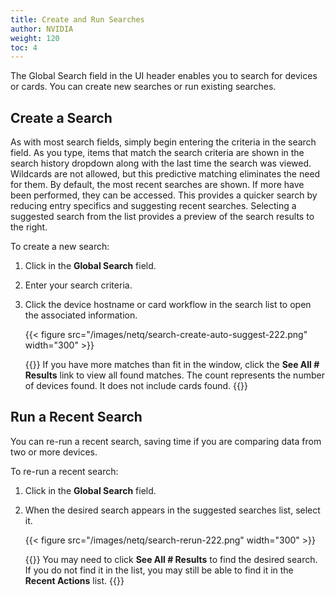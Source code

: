 ```yaml
---
title: Create and Run Searches
author: NVIDIA
weight: 120
toc: 4
---
```

The Global Search field in the UI header enables you to search for devices or cards. You can create new searches or run existing searches.

## Create a Search

As with most search fields, simply begin entering the criteria in the search field. As you type, items that match the search criteria are shown in the search history dropdown along with the last time the search was viewed. Wildcards are not allowed, but this predictive matching eliminates the need for them. By default, the most recent searches are shown. If more have been performed, they can be accessed. This provides a quicker search by reducing entry specifics and suggesting recent searches. Selecting a suggested search from the list provides a preview of the search results to the right.

To create a new search:

1. Click in the **Global Search** field.
2. Enter your search criteria.
3. Click the device hostname or card workflow in the search list to open the associated information.  

    {{< figure src="/images/netq/search-create-auto-suggest-222.png" width="300" >}}

    {{<notice note>}}
If you have more matches than fit in the window, click the <strong>See All \# Results</strong> link to view all found matches. The count represents the number of devices found. It does not include cards found.
    {{</notice>}}

## Run a Recent Search

You can re-run a recent search, saving time if you are comparing data from two or more devices.

To re-run a recent search:

1. Click in the **Global Search** field.

2. When the desired search appears in the suggested searches list, select it.  

    {{< figure src="/images/netq/search-rerun-222.png" width="300" >}}

    {{<notice note>}}
You may need to click <strong>See All \# Results</strong> to find the desired     search. If you do not find it in the list, you may still be able to find it in the <strong>Recent Actions</strong> list.
    {{</notice>}}

